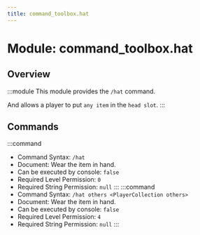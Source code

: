 ```yaml
---
title: command_toolbox.hat
---
```



# Module: command_toolbox.hat

## Overview
:::module
  This module provides the `/hat` command.
  
  And allows a player to put `any item` in the `head slot`.
:::
## Commands
:::command
- Command Syntax: `/hat`
- Document:   Wear the item in hand.
- Can be executed by console: `false`
- Required Level Permission: `0`
- Required String Permission: `null`
:::
:::command
- Command Syntax: `/hat others <PlayerCollection others>`
- Document:   Wear the item in hand.
- Can be executed by console: `false`
- Required Level Permission: `4`
- Required String Permission: `null`
:::

